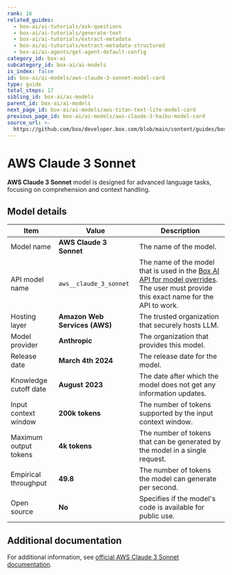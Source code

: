 ```yaml
---
rank: 16
related_guides:
  - box-ai/ai-tutorials/ask-questions
  - box-ai/ai-tutorials/generate-text
  - box-ai/ai-tutorials/extract-metadata
  - box-ai/ai-tutorials/extract-metadata-structured
  - box-ai/ai-agents/get-agent-default-config
category_id: box-ai
subcategory_id: box-ai/ai-models
is_index: false
id: box-ai/ai-models/aws-claude-3-sonnet-model-card
type: guide
total_steps: 17
sibling_id: box-ai/ai-models
parent_id: box-ai/ai-models
next_page_id: box-ai/ai-models/aws-titan-text-lite-model-card
previous_page_id: box-ai/ai-models/aws-claude-3-haiku-model-card
source_url: >-
  https://github.com/box/developer.box.com/blob/main/content/guides/box-ai/ai-models/aws-claude-3-sonnet-model-card.md
---
```

# AWS Claude 3 Sonnet

**AWS Claude 3 Sonnet** model is designed for advanced language tasks, focusing on comprehension and context handling.

## Model details

| Item  | Value | Description |
|-----------|----------|----------|
|Model name|**AWS Claude 3 Sonnet**| The name of the model. |
|API model name|`aws__claude_3_sonnet`| The name of the model that is used in the [Box AI API for model overrides][overrides]. The user must provide this exact name for the API to work. |
|Hosting layer|  **Amazon Web Services (AWS)** | The trusted organization that securely hosts LLM. |
|Model provider|**Anthropic**| The organization that provides this model. |
|Release date| **March 4th 2024** | The release date for the model.|
|Knowledge cutoff date| **August 2023**| The date after which the model does not get any information updates. |
|Input context window |**200k tokens**| The number of tokens supported by the input context window.|
|Maximum output tokens | **4k tokens** |The number of tokens that can be generated by the model in a single request.|
|Empirical throughput| **49.8** | The number of tokens the model can generate per second.|
|Open source | **No** | Specifies if the model's code is available for public use.|

## Additional documentation

For additional information, see [official AWS Claude 3 Sonnet documentation][aws-claude].

[aws-claude]: https://aws.amazon.com/bedrock/claude/
[overrides]: g://box-ai/ai-agents/ai-agent-overrides